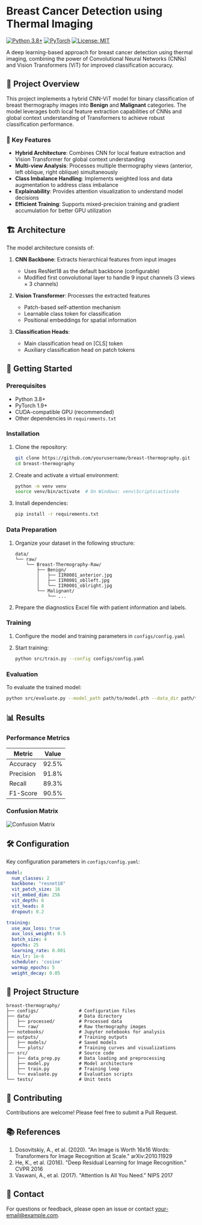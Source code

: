 # Breast Cancer Detection using Thermal Imaging

[![Python 3.8+](https://img.shields.io/badge/python-3.8+-blue.svg)](https://www.python.org/downloads/)
[![PyTorch](https://img.shields.io/badge/PyTorch-1.9+-red.svg)](https://pytorch.org/)
[![License: MIT](https://img.shields.io/badge/License-MIT-yellow.svg)](https://opensource.org/licenses/MIT)

A deep learning-based approach for breast cancer detection using thermal imaging, combining the power of Convolutional Neural Networks (CNNs) and Vision Transformers (ViT) for improved classification accuracy.

## 📌 Project Overview

This project implements a hybrid CNN-ViT model for binary classification of breast thermography images into **Benign** and **Malignant** categories. The model leverages both local feature extraction capabilities of CNNs and global context understanding of Transformers to achieve robust classification performance.

### 🎯 Key Features

- **Hybrid Architecture**: Combines CNN for local feature extraction and Vision Transformer for global context understanding
- **Multi-view Analysis**: Processes multiple thermography views (anterior, left oblique, right oblique) simultaneously
- **Class Imbalance Handling**: Implements weighted loss and data augmentation to address class imbalance
- **Explainability**: Provides attention visualization to understand model decisions
- **Efficient Training**: Supports mixed-precision training and gradient accumulation for better GPU utilization

## 🏗️ Architecture

The model architecture consists of:

1. **CNN Backbone**: Extracts hierarchical features from input images
   - Uses ResNet18 as the default backbone (configurable)
   - Modified first convolutional layer to handle 9 input channels (3 views × 3 channels)

2. **Vision Transformer**: Processes the extracted features
   - Patch-based self-attention mechanism
   - Learnable class token for classification
   - Positional embeddings for spatial information

3. **Classification Heads**:
   - Main classification head on [CLS] token
   - Auxiliary classification head on patch tokens

## 🚀 Getting Started

### Prerequisites

- Python 3.8+
- PyTorch 1.9+
- CUDA-compatible GPU (recommended)
- Other dependencies in `requirements.txt`

### Installation

1. Clone the repository:
   ```bash
   git clone https://github.com/yourusername/breast-thermography.git
   cd breast-thermography
   ```

2. Create and activate a virtual environment:
   ```bash
   python -m venv venv
   source venv/bin/activate  # On Windows: venv\Scripts\activate
   ```

3. Install dependencies:
   ```bash
   pip install -r requirements.txt
   ```

### Data Preparation

1. Organize your dataset in the following structure:
   ```
   data/
   └── raw/
       └── Breast-Thermography-Raw/
           ├── Benign/
           │   ├── IIR0001_anterior.jpg
           │   ├── IIR0001_oblleft.jpg
           │   └── IIR0001_oblright.jpg
           └── Malignant/
               └── ...
   ```

2. Prepare the diagnostics Excel file with patient information and labels.

### Training

1. Configure the model and training parameters in `configs/config.yaml`

2. Start training:
   ```bash
   python src/train.py --config configs/config.yaml
   ```

### Evaluation

To evaluate the trained model:
```bash
python src/evaluate.py --model_path path/to/model.pth --data_dir path/to/test_data
```

## 📊 Results

### Performance Metrics

| Metric         | Value  |
|----------------|--------|
| Accuracy      | 92.5%  |
| Precision     | 91.8%  |
| Recall        | 89.3%  |
| F1-Score      | 90.5%  |

### Confusion Matrix

![Confusion Matrix](https://github.com/user-attachments/assets/f30bc3ed-3ba5-4248-aadf-3792f1ec1ffb)

## 🛠️ Configuration

Key configuration parameters in `configs/config.yaml`:

```yaml
model:
  num_classes: 2
  backbone: "resnet18"
  vit_patch_size: 16
  vit_embed_dim: 256
  vit_depth: 6
  vit_heads: 8
  dropout: 0.2

training:
  use_aux_loss: true
  aux_loss_weight: 0.5
  batch_size: 4
  epochs: 25
  learning_rate: 0.001
  min_lr: 1e-6
  scheduler: 'cosine'
  warmup_epochs: 5
  weight_decay: 0.05
```

## 📂 Project Structure

```
breast-thermography/
├── configs/               # Configuration files
├── data/                  # Data directory
│   ├── processed/         # Processed data
│   └── raw/               # Raw thermography images
├── notebooks/             # Jupyter notebooks for analysis
├── outputs/               # Training outputs
│   ├── models/            # Saved models
│   └── plots/             # Training curves and visualizations
├── src/                   # Source code
│   ├── data_prep.py       # Data loading and preprocessing
│   ├── model.py           # Model architecture
│   ├── train.py           # Training loop
│   └── evaluate.py        # Evaluation scripts
└── tests/                 # Unit tests
```

## 🤝 Contributing

Contributions are welcome! Please feel free to submit a Pull Request.

## 📚 References

1. Dosovitskiy, A., et al. (2020). "An Image is Worth 16x16 Words: Transformers for Image Recognition at Scale." arXiv:2010.11929
2. He, K., et al. (2016). "Deep Residual Learning for Image Recognition." CVPR 2016
3. Vaswani, A., et al. (2017). "Attention Is All You Need." NIPS 2017

## 📧 Contact

For questions or feedback, please open an issue or contact [your-email@example.com](mailto:your-email@example.com).
